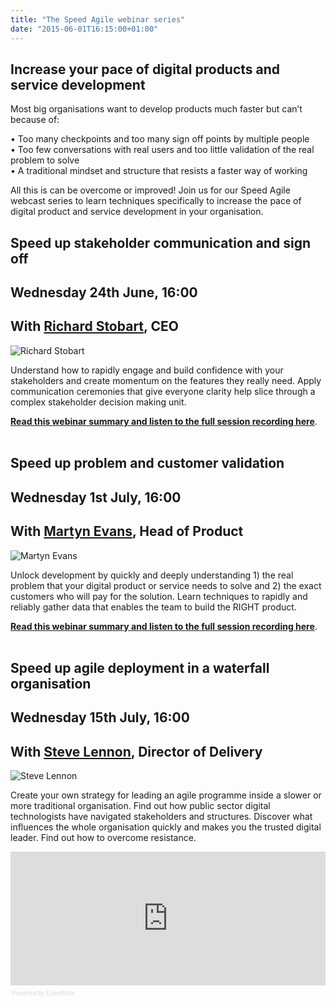 ```yaml
---
title: "The Speed Agile webinar series"
date: "2015-06-01T16:15:00+01:00"
---
```


<h2>Increase your pace of digital products and service development</h2>

<p>Most big organisations want to develop products much faster but can’t because of:<br/></p>

<p>• Too many checkpoints and too many sign off points by multiple people<br/>
• Too few conversations with real users and too little validation of the real problem to solve<br/>
• A traditional mindset and structure that resists a faster way of working<br/></p>

<p>All this is can be overcome or improved! Join us for our Speed Agile webcast series to learn techniques specifically to increase the pace of digital product and service development in your organisation.<br/></p>

<h2><b>Speed up stakeholder communication and sign off</b></h2>

<h2>Wednesday 24th June, 16:00</h2>

<h2>With <a href="../people#richard-stobart">Richard Stobart</a>, CEO<br/></h2>

<p><img src="http://bit.ly/1FowOVE" alt="Richard Stobart"></p>

<p>Understand how to rapidly engage and build confidence with your stakeholders and create momentum on the features they really need. Apply communication ceremonies that give everyone clarity help slice through a complex stakeholder decision making unit.<br/></p>

<p><b><a href="/blog/webinar-speed-up-stakeholder-communication-and-sign-off">Read this webinar summary and listen to the full session recording here</a></b>.<br/>
<br/></p>

<h2><b>Speed up problem and customer validation</b></h2>

<h2>Wednesday 1st July, 16:00</h2>

<h2>With <a href="../people#martyn-evans">Martyn Evans</a>, Head of Product<br/></h2>

<p><img src="http://bit.ly/1JjdcXC" alt="Martyn Evans"></p>

<p>Unlock development by quickly and deeply understanding 1) the real problem that your digital product or service needs to solve and 2) the exact customers who will pay for the solution. Learn techniques to rapidly and reliably gather data that enables the team to build the RIGHT product.<br/></p>

<p><b><a href="/blog/webinar-speed-up-problem-and-customer-validation">Read this webinar summary and listen to the full session recording here</a></b>.<br/>
<br/></p>

<h2><b>Speed up agile deployment in a waterfall organisation</b></h2>

<h2>Wednesday 15th July, 16:00</h2>

<h2>With <a href="../people#steve-lennon">Steve Lennon</a>, Director of Delivery<br/></h2>

<p><img src="http://bit.ly/1BBZwRj" alt="Steve Lennon"></p>

<p>Create your own strategy for leading an agile programme inside a slower or more traditional organisation. Find out how public sector digital technologists have navigated stakeholders and structures. Discover what influences the whole organisation quickly and makes you the trusted digital leader. Find out how to overcome resistance.<br/></p>

<div><iframe  src="https://eventbrite.co.uk/tickets-external?eid=17206776933&amp;ref=etckt" frameborder="0" height="214" width="100%" vspace="0" hspace="0" marginheight="5" marginwidth="5" scrolling="auto" allowtransparency="true"></iframe><div style="font-family:Helvetica, Arial; font-size:10px; padding:5px 0 5px; margin:2px; width:100%; text-align:left;" ><a class="powered-by-eb" style="color: #dddddd; text-decoration: none;" target="_blank" href="http://www.eventbrite.co.uk/r/etckt">Powered by Eventbrite</a></div></div>

